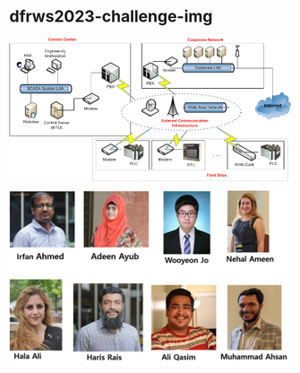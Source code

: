 # dfrws2023-challenge-img

![Figure1 static](https://github.com/dndusdndus12/dfrws2023-challenge-img/blob/main/Figure1.jpg)

[![Photos](https://github.com/dndusdndus12/dfrws2023-challenge-img/blob/main/Photo.png)](http://people.vcu.edu/~iahmed3/)
